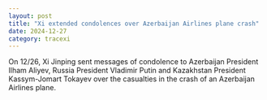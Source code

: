 ```yaml
---
layout: post
title: "Xi extended condolences over Azerbaijan Airlines plane crash"
date: 2024-12-27
category: tracexi
---
```


On 12/26, Xi Jinping sent messages of condolence to Azerbaijan President Ilham Aliyev, Russia President Vladimir Putin and Kazakhstan President Kassym-Jomart Tokayev over the casualties in the crash of an Azerbaijan Airlines plane.
